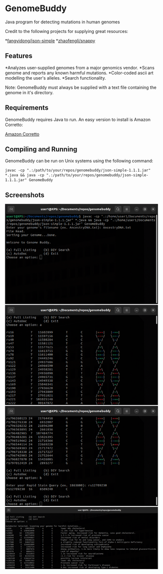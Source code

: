# GenomeBuddy
Java program for detecting mutations in human genomes

Credit to the following projects for supplying great resources:

*[fangyidong/json-simple](https://github.com/fangyidong/json-simple)
*[zhaofengli/snappy](https://github.com/zhaofengli/snappy/tree/master/scripts/parsegenotypes.py)

## Features
*Analyzes user-supplied genomes from a major genomics vendor.
*Scans genome and reports any known harmful mutations.
*Color-coded ascii art modelling the user's alleles.
*Search functionality.

Note: GenomeBuddy must always be supplied with a text file containing the genome in it's directory.
## Requirements
GenomeBuddy requires Java to run. An easy version to install is Amazon Corretto:

[Amazon Corretto](https://docs.aws.amazon.com/corretto/latest/corretto-17-ug/downloads-list.html)

## Compiling and Running
GenomeBuddy can be run on Unix systems using the following command:
```
javac -cp ".:/path/to/your/repos/genomebuddy/json-simple-1.1.1.jar" *.java && java -cp ".:/path/to/your/repos/genomebuddy/json-simple-1.1.1.jar" GenomeBuddy
```

## Screenshots
![Example](https://github.com/eduffield/genomeparser/blob/main/screenshots/shot1.png)
![Example](https://github.com/eduffield/genomeparser/blob/main/screenshots/shot2.png)
![Example](https://github.com/eduffield/genomeparser/blob/main/screenshots/shot3.png)
![Example](https://github.com/eduffield/genomeparser/blob/main/screenshots/shot4.png)
